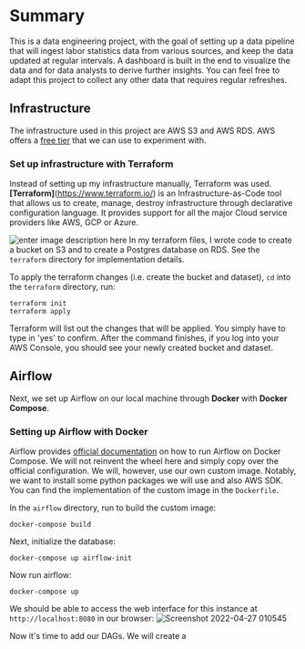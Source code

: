 # Summary
This is a data engineering project, with the goal of setting up a data pipeline that will ingest labor statistics data from various sources, and keep the data updated at regular intervals. A dashboard is built in the end to visualize the data and for data analysts to derive further insights. You can feel free to adapt this project to collect any other data that requires regular refreshes.

## Infrastructure
The infrastructure used in this project are AWS S3 and AWS RDS. AWS offers a [free tier](https://aws.amazon.com/rds/free/) that we can use to experiment with.

### Set up infrastructure with Terraform
Instead of setting up my infrastructure manually, Terraform was used. **[Terraform]**(https://www.terraform.io/) is an Infrastructure-as-Code tool that allows us to create, manage, destroy infrastructure through declarative configuration language. It provides support for all the major Cloud service providers like AWS, GCP or Azure.

![enter image description here](https://mktg-content-api-hashicorp.vercel.app/api/assets?product=terraform&version=refs/heads/stable-website&asset=website/img/docs/intro-terraform-workflow.png)
In my terraform files, I wrote code to create a bucket on S3 and to create a Postgres database on RDS. See the `terraform` directory for implementation details.

To apply the terraform changes (i.e. create the bucket and dataset), `cd` into the `terraform` directory, run:
```
terraform init
terraform apply
```
Terraform will list out the changes that will be applied. You simply have to type in 'yes' to confirm.
After the command finishes, if you log into your AWS Console, you should see your newly created bucket and dataset.

## Airflow
Next, we set up Airflow on our local machine through **Docker** with **Docker Compose**.

### Setting up Airflow with Docker
Airflow provides [official documentation](https://airflow.apache.org/docs/apache-airflow/stable/start/docker.html) on how to run Airflow on Docker Compose. We will not reinvent the wheel here and simply copy over the official configuration. We will, however, use our own custom image. Notably, we want to install some python packages we will use and also AWS SDK.
You can find the implementation of the custom image in the `Dockerfile`.

In the `airflow` directory, run to build the custom image:
```
docker-compose build
```
Next, initialize the database:
```
docker-compose up airflow-init
```
Now run airflow:
```
docker-compose up
```
We should be able to access the web interface for this instance at `http://localhost:8080` in our browser:
![Screenshot 2022-04-27 010545](https://user-images.githubusercontent.com/7219284/165354728-524b3e19-82d5-490b-aa12-11ac70ef2691.png)

Now it's time to add our DAGs. We will create a 
